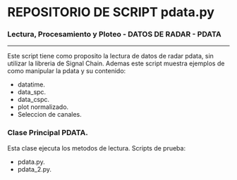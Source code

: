 # REPOSITORIO DE SCRIPT pdata.py

### Lectura, Procesamiento y Ploteo - DATOS DE RADAR - PDATA
---

Este script tiene como proposito la lectura de datos de radar pdata, sin utilizar la libreria de Signal Chain.
Ademas este script muestra ejemplos de como manipular la pdata y su contenido:

- datatime.
- data_spc.
- data_cspc.
- plot normalizado.
- Seleccion de canales.

### Clase Principal PDATA.

Esta clase ejecuta los metodos de lectura. Scripts de prueba:

- pdata.py.
- pdata_2.py.
